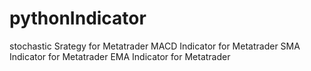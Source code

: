 # pythonIndicator

stochastic Srategy for Metatrader
MACD Indicator for Metatrader
SMA Indicator for Metatrader
EMA Indicator for Metatrader